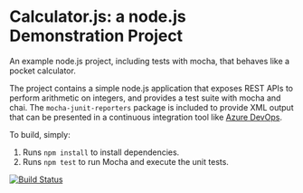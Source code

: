 Calculator.js: a node.js Demonstration Project
==============================================
An example node.js project, including tests with mocha, that behaves like
a pocket calculator.

The project contains a simple node.js application that exposes REST APIs
to perform arithmetic on integers, and provides a test suite with mocha
and chai.  The `mocha-junit-reporters` package is included to provide XML
output that can be presented in a continuous integration tool like
[Azure DevOps](https://azure.com/devops).

To build, simply:

1. Runs `npm install` to install dependencies.
2. Runs `npm test` to run Mocha and execute the unit tests.

[![Build Status](https://dev.azure.com/papetriuipath/PartsUnlimitedGithub/_apis/build/status/papetriuipath.calculator?branchName=master)](https://dev.azure.com/papetriuipath/PartsUnlimitedGithub/_build/latest?definitionId=3&branchName=master)


